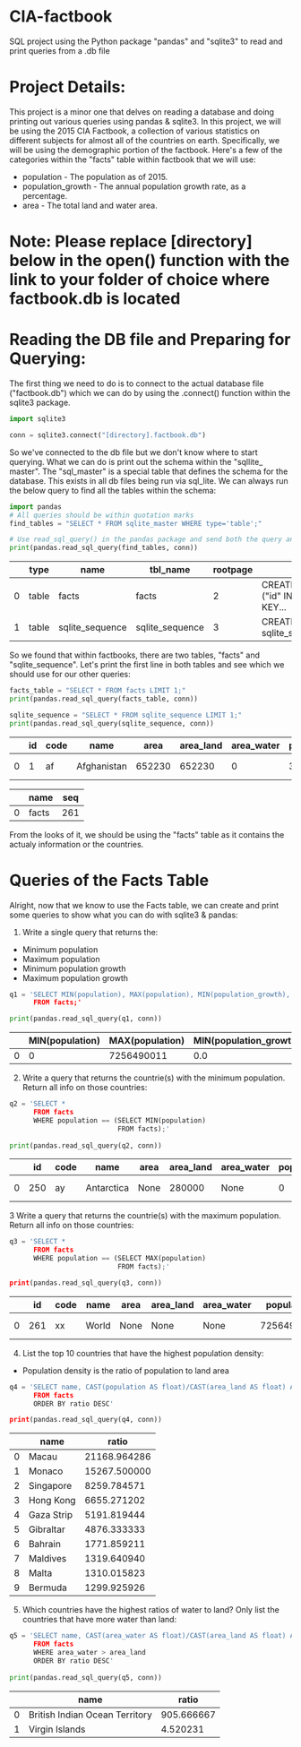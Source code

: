 # CIA-factbook
SQL project using the Python package "pandas" and "sqlite3" to read and print queries from a .db file

# Project Details:
This project is a minor one that delves on reading a database and doing printing out various queries using pandas & sqlite3. In this project, we will be using the 2015 CIA Factbook, a collection of various statistics on different subjects for almost all of the countries on earth. Specifically, we will be using the demographic portion of the factbook. Here's a few of the categories within the "facts" table within factbook that we will use:

- population - The population as of 2015.
- population_growth - The annual population growth rate, as a percentage.
- area - The total land and water area.

# Note: Please replace [directory] below in the open() function with the link to your folder of choice where factbook.db is located

# Reading the DB file and Preparing for Querying:
The first thing we need to do is to connect to the actual database file ("factbook.db") which we can do by using the .connect() function within the sqlite3 package.
```python
import sqlite3

conn = sqlite3.connect("[directory].factbook.db")
```
So we've connected to the db file but we don't know where to start querying. What we can do is print out the schema within the "sqllite_ master". The "sql_master" is a special table that defines the schema for the database. This exists in all db files being run via sql_lite. We can always run the below query to find all the tables within the schema:
```python
import pandas
# All queries should be within quotation marks
find_tables = "SELECT * FROM sqlite_master WHERE type='table';"

# Use read_sql_query() in the pandas package and send both the query and the db connection through the function.
print(pandas.read_sql_query(find_tables, conn))
```

|   |type |name |tbl_name |rootpage |sql |
|---|------|------|----------|----------|-----|
| 0 | table | facts | facts | 2 | CREATE TABLE "facts" ("id" INTEGER PRIMARY KEY... |
| 1 | table | sqlite_sequence | sqlite_sequence | 3 | CREATE TABLE sqlite_sequence(name,seq)|

So we found that within factbooks, there are two tables, "facts" and "sqlite_sequence". Let's print the first line in both tables and see which we should use for our other queries:

```python
facts_table = "SELECT * FROM facts LIMIT 1;"
print(pandas.read_sql_query(facts_table, conn))

sqlite_sequence = "SELECT * FROM sqlite_sequence LIMIT 1;"
print(pandas.read_sql_query(sqlite_sequence, conn))
```

| |id|code|name|area|area_land|area_water|population|population_growth|birth_rate|death_rate|migration_rate|created_at|updated_at|
|---|---|---|---|---|---|---|---|---|---|---|---|---|---|
|0|1|af|Afghanistan | 652230|652230|0|32564342|2.32|38.57|13.89|1.51|2015-11-01 13:19:49.461734|2015-11-01 13:19:49.461734|


| |name|seq|
|---|---|---|
|0 |facts|261|

From the looks of it, we should be using the "facts" table as it contains the actualy information or the countries.

# Queries of the Facts Table
Alright, now that we know to use the Facts table, we can create and print some queries to show what you can do with sqlite3 & pandas:

1. Write a single query that returns the:
 - Minimum population
 - Maximum population
 - Minimum population growth
 - Maximum population growth
 
 ```python
 q1 = 'SELECT MIN(population), MAX(population), MIN(population_growth), MAX(population_growth)
       FROM facts;'
 
print(pandas.read_sql_query(q1, conn))
```
|   |MIN(population)  |MAX(population)  |MIN(population_growth)  |MAX(population_growth)|
|---|-----------------|-----------------|------------------------|----------------------|
|0  |             0   |      7256490011 |                    0.0 |                   4.02|


2. Write a query that returns the countrie(s) with the minimum population. Return all info on those countries:
```python
q2 = 'SELECT * 
      FROM facts 
      WHERE population == (SELECT MIN(population) 
                           FROM facts);'
                           
print(pandas.read_sql_query(q2, conn))
```
| |id|code|name|area|area_land|area_water|population|population_growth|birth_rate|death_rate|migration_rate|created_at|updated_at|
|---|---|---|---|---|---|---|---|---|---|---|---|---|---|
|0|250|ay|Antarctica|None|280000|None|0|None|None|None|None|2015-11-01 13:38:44.885746|2015-11-01 13:38:44.885746|


3 Write a query that returns the countrie(s) with the maximum population. Return all info on those countries:
```python
q3 = 'SELECT * 
      FROM facts
      WHERE population == (SELECT MAX(population)
                           FROM facts);'

print(pandas.read_sql_query(q3, conn))
```
| |id|code|name|area|area_land|area_water|population|population_growth|birth_rate|death_rate|migration_rate|created_at|updated_at|
|---|---|---|---|---|---|---|---|---|---|---|---|---|---|
|0|261|xx|World|None|None|None|7256490011|1.08|18.6|7.8|None|2015-11-01 13:39:09.910721|2015-11-01 13:39:09.910721|


4. List the top 10 countries that have the highest population density:
 - Population density is the ratio of population to land area
```python
q4 = 'SELECT name, CAST(population AS float)/CAST(area_land AS float) AS ratio
      FROM facts
      ORDER BY ratio DESC'

print(pandas.read_sql_query(q4, conn))
```
| |        name|         ratio|
|---|----------|--------------|
|0|       Macau|  21168.964286|
|1|     Monaco|  15267.500000|
|2|   Singapore|   8259.784571|
|3|   Hong Kong|   6655.271202|
|4|  Gaza Strip|   5191.819444|
|5|   Gibraltar|   4876.333333|
|6|     Bahrain|   1771.859211|
|7|    Maldives|   1319.640940|
|8|       Malta|   1310.015823|
|9|     Bermuda|   1299.925926|


5. Which countries have the highest ratios of water to land? Only list the countries that have more water than land:
```python
q5 = 'SELECT name, CAST(area_water AS float)/CAST(area_land AS float) AS ratio 
      FROM facts 
      WHERE area_water > area_land 
      ORDER BY ratio DESC'
      
print(pandas.read_sql_query(q5, conn))
```
| |                            name|       ratio|
|---|------------------------------|------------|
|0|  British Indian Ocean Territory|  905.666667|
|1|                  Virgin Islands|    4.520231|

